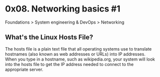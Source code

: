 # 0x08. Networking basics #1
 Foundations > System engineering & DevOps > Networking

## What's the Linux Hosts File?
The hosts file is a plain text file that all operating systems use to translate hostnames (also known as web addresses or URLs) into IP addresses. When you type in a hostname, such as wikipedia.org, your system will look into the hosts file to get the IP address needed to connect to the appropriate server.